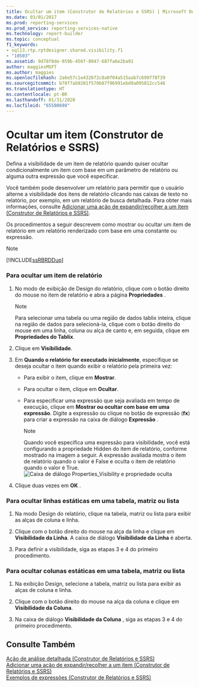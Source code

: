 ```yaml
---
title: Ocultar um item (Construtor de Relatórios e SSRS) | Microsoft Docs
ms.date: 03/01/2017
ms.prod: reporting-services
ms.prod_service: reporting-services-native
ms.technology: report-builder
ms.topic: conceptual
f1_keywords:
- sql13.rtp.rptdesigner.shared.visibility.f1
- "10503"
ms.assetid: 9d78f8de-959b-456f-8947-687fa6e2ba91
author: maggiesMSFT
ms.author: maggies
ms.openlocfilehash: 2a6e57c1e4326f2c8a0f04a515aab7c699778f39
ms.sourcegitcommit: b78f7ab9281f570b87f96991ebd9a095812cc546
ms.translationtype: HT
ms.contentlocale: pt-BR
ms.lasthandoff: 01/31/2020
ms.locfileid: "65580698"
---
```

# <a name="hide-an-item-report-builder-and-ssrs"></a>Ocultar um item (Construtor de Relatórios e SSRS)
  Defina a visibilidade de um item de relatório quando quiser ocultar condicionalmente um item com base em um parâmetro de relatório ou alguma outra expressão que você especificar.  
  
 Você também pode desenvolver um relatório para permitir que o usuário alterne a visibilidade dos itens de relatório clicando nas caixas de texto no relatório, por exemplo, em um relatório de busca detalhada. Para obter mais informações, consulte [Adicionar uma ação de expandir/recolher a um item &#40;Construtor de Relatórios e SSRS&#41;](../../reporting-services/report-design/add-an-expand-or-collapse-action-to-an-item-report-builder-and-ssrs.md).  
  
 Os procedimentos a seguir descrevem como mostrar ou ocultar um item de relatório em um relatório renderizado com base em uma constante ou expressão.  
  
> [!NOTE]  
>  [!INCLUDE[ssRBRDDup](../../includes/ssrbrddup-md.md)]  
  
### <a name="to-hide-a-report-item"></a>Para ocultar um item de relatório  
  
1.  No modo de exibição de Design do relatório, clique com o botão direito do mouse no item de relatório e abra a página **Propriedades** .  
  
    > [!NOTE]  
    >  Para selecionar uma tabela ou uma região de dados tablix inteira, clique na região de dados para selecioná-la, clique com o botão direito do mouse em uma linha, coluna ou alça de canto e, em seguida, clique em **Propriedades do Tablix**.  
  
2.  Clique em **Visibilidade**.  
  
3.  Em **Quando o relatório for executado inicialmente**, especifique se deseja ocultar o item quando exibir o relatório pela primeira vez:  
  
    -   Para exibir o item, clique em **Mostrar**.  
  
    -   Para ocultar o item, clique em **Ocultar**.  
  
    -   Para especificar uma expressão que seja avaliada em tempo de execução, clique em **Mostrar ou ocultar com base em uma expressão**. Digite a expressão ou clique no botão de expressão (**fx**) para criar a expressão na caixa de diálogo **Expressão** .  
  
        > [!NOTE]  
        >  Quando você especifica uma expressão para visibilidade, você está configurando a propriedade Hidden do item de relatório, conforme mostrado na imagem a seguir. A expressão avaliada mostra o item de relatório quando o valor é False e oculta o item de relatório quando o valor é True.   
        > ![Caixa de diálogo Properties_Visibility e propriedade oculta](../../reporting-services/report-builder/media/hiddenproperty-propertiesvisibility.png "Caixa de diálogo Properties_Visibility e propriedade oculta")  
  
4.  Clique duas vezes em **OK** .  
  
### <a name="to-hide-static-rows-in-a-table-matrix-or-list"></a>Para ocultar linhas estáticas em uma tabela, matriz ou lista  
  
1.  Na modo Design do relatório, clique na tabela, matriz ou lista para exibir as alças de coluna e linha.  
  
2.  Clique com o botão direito do mouse na alça da linha e clique em **Visibilidade da Linha**. A caixa de diálogo **Visibilidade da Linha** é aberta.  
  
3.  Para definir a visibilidade, siga as etapas 3 e 4 do primeiro procedimento.  
  
### <a name="to-hide-static-columns-in-a-table-matrix-or-list"></a>Para ocultar colunas estáticas em uma tabela, matriz ou lista  
  
1.  Na exibição Design, selecione a tabela, matriz ou lista para exibir as alças de coluna e linha.  
  
2.  Clique com o botão direito do mouse na alça da coluna e clique em **Visibilidade da Coluna**.  
  
3.  Na caixa de diálogo **Visibilidade da Coluna** , siga as etapas 3 e 4 do primeiro procedimento.  
  
## <a name="see-also"></a>Consulte Também  
 [Ação de análise detalhada &#40;Construtor de Relatórios e SSRS&#41;](../../reporting-services/report-design/drilldown-action-report-builder-and-ssrs.md)   
 [Adicionar uma ação de expandir/recolher a um item &#40;Construtor de Relatórios e SSRS&#41;](../../reporting-services/report-design/add-an-expand-or-collapse-action-to-an-item-report-builder-and-ssrs.md)   
 [Exemplos de expressões &#40;Construtor de Relatórios e SSRS&#41;](../../reporting-services/report-design/expression-examples-report-builder-and-ssrs.md)  
  
  
